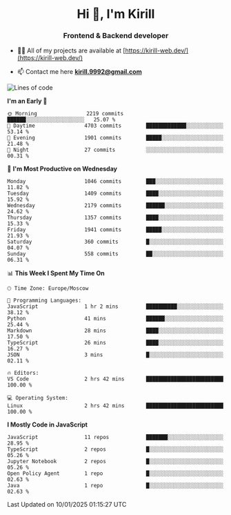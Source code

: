 <h1 align="center">Hi 👋, I'm Kirill</h1>
<h3 align="center">Frontend & Backend developer</h3>

- 👨‍💻 All of my projects are available at [https://kirill-web.dev/](https://kirill-web.dev/)

- 📫 Contact me here **kirill.9992@gmail.com**











<!--START_SECTION:waka-->
![Lines of code](https://img.shields.io/badge/From%20Hello%20World%20I%27ve%20Written-5.4%20million%20lines%20of%20code-blue)

**I'm an Early 🐤** 

```text
🌞 Morning                2219 commits        ██████░░░░░░░░░░░░░░░░░░░   25.07 % 
🌆 Daytime                4703 commits        █████████████░░░░░░░░░░░░   53.14 % 
🌃 Evening                1901 commits        █████░░░░░░░░░░░░░░░░░░░░   21.48 % 
🌙 Night                  27 commits          ░░░░░░░░░░░░░░░░░░░░░░░░░   00.31 % 
```
📅 **I'm Most Productive on Wednesday** 

```text
Monday                   1046 commits        ███░░░░░░░░░░░░░░░░░░░░░░   11.82 % 
Tuesday                  1409 commits        ████░░░░░░░░░░░░░░░░░░░░░   15.92 % 
Wednesday                2179 commits        ██████░░░░░░░░░░░░░░░░░░░   24.62 % 
Thursday                 1357 commits        ████░░░░░░░░░░░░░░░░░░░░░   15.33 % 
Friday                   1941 commits        █████░░░░░░░░░░░░░░░░░░░░   21.93 % 
Saturday                 360 commits         █░░░░░░░░░░░░░░░░░░░░░░░░   04.07 % 
Sunday                   558 commits         ██░░░░░░░░░░░░░░░░░░░░░░░   06.31 % 
```


📊 **This Week I Spent My Time On** 

```text
🕑︎ Time Zone: Europe/Moscow

💬 Programming Languages: 
JavaScript               1 hr 2 mins         ██████████░░░░░░░░░░░░░░░   38.12 % 
Python                   41 mins             ██████░░░░░░░░░░░░░░░░░░░   25.44 % 
Markdown                 28 mins             ████░░░░░░░░░░░░░░░░░░░░░   17.50 % 
TypeScript               26 mins             ████░░░░░░░░░░░░░░░░░░░░░   16.27 % 
JSON                     3 mins              █░░░░░░░░░░░░░░░░░░░░░░░░   02.11 % 

🔥 Editors: 
VS Code                  2 hrs 42 mins       █████████████████████████   100.00 % 

💻 Operating System: 
Linux                    2 hrs 42 mins       █████████████████████████   100.00 % 
```

**I Mostly Code in JavaScript** 

```text
JavaScript               11 repos            ███████░░░░░░░░░░░░░░░░░░   28.95 % 
TypeScript               2 repos             █░░░░░░░░░░░░░░░░░░░░░░░░   05.26 % 
Jupyter Notebook         2 repos             █░░░░░░░░░░░░░░░░░░░░░░░░   05.26 % 
Open Policy Agent        1 repo              █░░░░░░░░░░░░░░░░░░░░░░░░   02.63 % 
Java                     1 repo              █░░░░░░░░░░░░░░░░░░░░░░░░   02.63 % 
```




 Last Updated on 10/01/2025 01:15:27 UTC
<!--END_SECTION:waka-->
